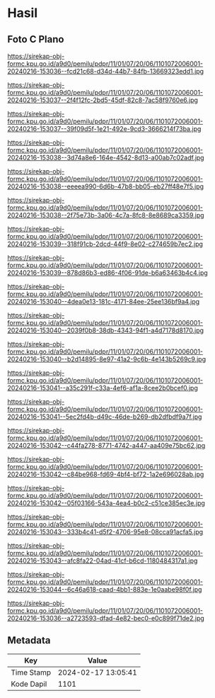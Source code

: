# Hasil

## Foto C Plano

https://sirekap-obj-formc.kpu.go.id/a9d0/pemilu/pdpr/11/01/07/20/06/1101072006001-20240216-153036--fcd21c68-d34d-44b7-84fb-13669323edd1.jpg

https://sirekap-obj-formc.kpu.go.id/a9d0/pemilu/pdpr/11/01/07/20/06/1101072006001-20240216-153037--2f4f12fc-2bd5-45df-82c8-7ac58f9760e6.jpg

https://sirekap-obj-formc.kpu.go.id/a9d0/pemilu/pdpr/11/01/07/20/06/1101072006001-20240216-153037--39f09d5f-1e21-492e-9cd3-3666214f73ba.jpg

https://sirekap-obj-formc.kpu.go.id/a9d0/pemilu/pdpr/11/01/07/20/06/1101072006001-20240216-153038--3d74a8e6-164e-4542-8d13-a00ab7c02adf.jpg

https://sirekap-obj-formc.kpu.go.id/a9d0/pemilu/pdpr/11/01/07/20/06/1101072006001-20240216-153038--eeeea990-6d6b-47b8-bb05-eb27ff48e7f5.jpg

https://sirekap-obj-formc.kpu.go.id/a9d0/pemilu/pdpr/11/01/07/20/06/1101072006001-20240216-153038--2f75e73b-3a06-4c7a-8fc8-8e8689ca3359.jpg

https://sirekap-obj-formc.kpu.go.id/a9d0/pemilu/pdpr/11/01/07/20/06/1101072006001-20240216-153039--318f91cb-2dcd-44f9-8e02-c274659b7ec2.jpg

https://sirekap-obj-formc.kpu.go.id/a9d0/pemilu/pdpr/11/01/07/20/06/1101072006001-20240216-153039--878d86b3-ed86-4f06-91de-b6a63463b4c4.jpg

https://sirekap-obj-formc.kpu.go.id/a9d0/pemilu/pdpr/11/01/07/20/06/1101072006001-20240216-153040--4dea0e13-181c-4171-84ee-25ee136bf9a4.jpg

https://sirekap-obj-formc.kpu.go.id/a9d0/pemilu/pdpr/11/01/07/20/06/1101072006001-20240216-153040--2039f0b8-38db-4343-94f1-a4d7178d8170.jpg

https://sirekap-obj-formc.kpu.go.id/a9d0/pemilu/pdpr/11/01/07/20/06/1101072006001-20240216-153040--b2d14895-8e97-41a2-9c6b-4e143b5269c9.jpg

https://sirekap-obj-formc.kpu.go.id/a9d0/pemilu/pdpr/11/01/07/20/06/1101072006001-20240216-153041--a35c291f-c33a-4ef6-af1a-8cee2b0bcef0.jpg

https://sirekap-obj-formc.kpu.go.id/a9d0/pemilu/pdpr/11/01/07/20/06/1101072006001-20240216-153041--5ec2fd4b-d49c-46de-b269-db2dfbdf9a7f.jpg

https://sirekap-obj-formc.kpu.go.id/a9d0/pemilu/pdpr/11/01/07/20/06/1101072006001-20240216-153042--c44fa278-8771-4742-a447-aa409e75bc62.jpg

https://sirekap-obj-formc.kpu.go.id/a9d0/pemilu/pdpr/11/01/07/20/06/1101072006001-20240216-153042--c84be968-fd69-4bf4-bf72-1a2e696028ab.jpg

https://sirekap-obj-formc.kpu.go.id/a9d0/pemilu/pdpr/11/01/07/20/06/1101072006001-20240216-153042--05f03166-543a-4ea4-b0c2-c51ce385ec3e.jpg

https://sirekap-obj-formc.kpu.go.id/a9d0/pemilu/pdpr/11/01/07/20/06/1101072006001-20240216-153043--333b4c41-d5f2-4706-95e8-08cca91acfa5.jpg

https://sirekap-obj-formc.kpu.go.id/a9d0/pemilu/pdpr/11/01/07/20/06/1101072006001-20240216-153043--afc8fa22-04ad-41cf-b6cd-1180484317a1.jpg

https://sirekap-obj-formc.kpu.go.id/a9d0/pemilu/pdpr/11/01/07/20/06/1101072006001-20240216-153044--6c46a618-caad-4bb1-883e-1e0aabe98f0f.jpg

https://sirekap-obj-formc.kpu.go.id/a9d0/pemilu/pdpr/11/01/07/20/06/1101072006001-20240216-153036--a2723593-dfad-4e82-bec0-e0c899f71de2.jpg


## Metadata

| Key        | Value               |
| ---------- | ------------------- |
| Time Stamp | 2024-02-17 13:05:41 |
| Kode Dapil | 1101                |



